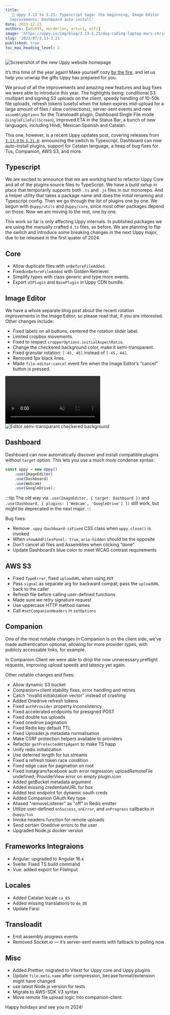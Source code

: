 ```yaml
---
title:
  '🎄 Uppy 3.13 to 3.21: Typescript Saga: the beginning, Image Editor
  improvements, Dashboard auto-install'
date: 2023-12-23
authors: [aduh95, murderlon, arturi, mifi]
image: 'https://uppy.io/img/blog/3.13-3.21/dog-coding-laptop-mars-christmas-tree.jpg"'
slug: '2023/07/3.13-3.21'
published: true
toc_max_heading_level: 2
---
```


<img src="/img/blog/3.13-3.21/dog-coding-laptop-mars-christmas-tree.jpg" className="border" alt="Screenshot of the new Uppy website homepage" />

It’s this time of the year again! Make yourself cozy
[by the fire](https://www.youtube.com/watch?v=ouqtX6WWL1U), and let us help you
unwrap the gifts Uppy has prepared for you.

We proud of all the improvements and amazing new features and bug fixes we were
able to introduce this year. The highlights being: conditional S3 multipart and
signing S3 uploads on the client, speedy handling of 10-50k file uploads,
refresh tokens (useful when the token expires mid-upload for a large amount of
files / slow connections), server-sent events and new `assemblyOptions` for the
Transloadit plugin, Dashboard Single File mode (`singleFileFullScreen`),
improved ETA in the Status Bar, a bunch of new languages, including Hindi,
Mexican Spanish and Catalan.

This one, however, is a recent Uppy updates post, covering releases from
[`3.13.0` to `3.21.0`](https://github.com/transloadit/uppy/compare/uppy%403.13.0...uppy%403.21.0):
announcing the switch to Typescript, Dashboard can now auto-install plugins,
support for Catalan language, a heap of bug fixes for Tus, Companion, AWS S3,
and more.

<!--truncate-->

## Typescript

We are excited to announce that we are working hard to refactor
Uppy Core and all of the plugins source files to TypeScript. We have a build setup in place that
temporarily supports both `.ts` and `.js` files in our monorepo. And a helper
utility that takes a package name and does the initial renaming and Typescript
config. Then we go through the list of plugins one by one. We begun with
`@uppy/utils` and `@uppy/core`, since most other packages depend on those. Now
we are moving to the rest, one by one.

This work so far is only affecting Uppy internals. In published packages we are
using the manually crafted `d.ts` files, as before. We are planning to flip the
switch and introduce some breaking changes in the next Uppy major, due to be
released in the first quater of 2024.

## Core

- Allow duplicate files with `onBeforeFileAdded`.
- Fixed`onBeforeFileAdded` with Golden Retriever.
- Simplify types with class generic and type more events.
- Export `UIPlugin` and `BasePlugin` in Uppy CDN bundle.

## Image Editor

We have a whole separate blog post about the recent rotation improvements in the
Image Editor, so please read that, if you are interested. Other changes include:

- Fixed labels on all buttons, centered the rotation slider label.
- Limited cropbox movements.
- Fixed to respect `cropperOptions.initialAspectRatio`.
- Change the checkered background color, make it semi-transparent.
- Fixed granular rotation: `[-45, 45]` instead of `[-45, 44]`.
- Removed 1px black lines.
- Made `file-editor:cancel` event fire when the Image Editor’s “cancel” button
  is pressed.

<video muted autoplay loop src="/img/blog/3.13-3.21/crop.mov" type="video/mp4">
</video>

<img alt="Editor semi-transparant checkered background" src="/img/blog/3.13-3.21/editor.jpg" />

## Dashboard

Dashboard can now automatically discover and install compatible plugins without
`target` option. This lets you use a much more condense syntax:

```js
const uppy = new Uppy()
	.use(ImageEditor)
	.use(Dashboard)
	.use(Webcam)
	.use(GoogleDrive);
```

:::tip The old way via `.use(ImageEditor, { target: Dashboard })` and
`.use(Dashboard, { plugins: ['Webcam', 'GoogleDrive'] })` still work, but might
be deprecated in the next major. :::

Bug fixes:

- Remove `.uppy-Dashboard-isFixed` CSS class when `uppy.close()` is invoked
- When `showAddFilesPanel: true`, `aria-hidden` should be the opposite
- Don’t cancel all files and Assemblies when clicking “done”
- Update Dashboard’s blue color to meet WCAG contrast requirements

## AWS S3

- Fixed `TypeError`, fixed `uploadURL` when using `PUT`
- Pass `signal` as separate arg for backward compat; pass the `uploadURL` back
  to the caller
- Refresh file before calling user-defined functions
- Made sure we retry signature request
- Use uppercase HTTP method names
- Call `#setCompanionHeaders` in `setOptions`

## Companion

One of the most notable changes in Companion is on the client side, we’ve made
authentication optional, allowing for more provider types, with publicly
accessable links, for example.

In Companion Client we were able to drop the now unnecessary preflight requests,
improving upload speeds and latency yet again.

Other notable changes and fixes:

- Allow dynamic S3 bucket
- Companion+client stability fixes, error handling and retries
- Catch "invalid initialization vector" instead of crashing
- Added Onedrive refresh tokens
- Fixed `authProvider` property inconsistency
- Fixed accelerated endpoints for presigned POST
- Fixed double tus uploads
- Fixed onedrive pagination
- Fixed Redis key default TTL
- Fixed Uploader.js metadata normalisation
- Make CSRF protection helpers available to providers
- Refactor `getProtectedHttpAgent` to make TS happ
- Unify redis initialization
- Use deferred length for tus streams
- Fixed a refresh token race condition
- Fixed edge case for pagination on root
- Fixed instagram/facebook auth error regression; uploadRemoteFile undefined;
  ProviderView error on empty plugin.icon
- Added getBucket metadata argument
- Added missing credentialsURL for box
- Added test endpoint for dynamic oauth creds
- Added Companion OAuth Key type
- Aliased "removeListener" as "off" in Redis emitter
- Utilize user-defined `onSuccess`, `onError`, and `onProgress` callbacks in
  `@uppy/tus`
- Invoke headers function for remote uploads
- Send certain Onedrive errors to the user
- Upgraded Node.js docker version

## Frameworks Integraions

- Angular: upgraded to Angular 16.x
- Svelte: Fixed TS build command
- Vue: added export for FileInput

## Locales

- Added Catalan locale `ca_ES`
- Added missing translations to `de_DE`
- Update Farsi

## Transloadit

- Emit assembly progress events
- Removed Socket.io — it’s server-sent events with fallback to polling now

## Misc

- Added Prettier, migrated to Vitest for Uppy core and Uppy plugins
- Update `file.meta.name` after compression, becase format/extension might have
  changed
- use latest Node.js version for tests
- Migrate to AWS-SDK V3 syntax
- Move remote file upload logic into companion-client

Happy holidays and see you in 2024!
